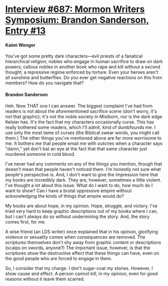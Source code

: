 # [Interview #687: Mormon Writers Symposium: Brandon Sanderson, Entry #13](https://www.theoryland.com/intvmain.php?i=687#13)

#### Kaimi Wenger

You've got some pretty dark characters—evil priests of a fanatical hierarchical religion; nobles who engage in human sacrifice to draw on dark powers; callous nobles in another book who rape and kill without a second thought; a repressive regime enforced by torture. Even your heroes aren't all sunshine and butterflies. Do you ever get negative reactions on this from members? How do you navigate that?

#### Brandon Sanderson

Heh. Now THAT one I can answer. The biggest complaint I've had from readers is not about the aforementioned sacrifice scene (don't worry, it's not that graphic); it's not the noble society in Mistborn, nor is the dark edge Kelsier has. It's the fact that my characters occasionally curse. This has really bothered some readers, which I'll admit, kind of dumbfounds me. I use only the most tame of curses (the Biblical swear words, you might call them.) The other things you've mentioned above are far more worrisome to me. It bothers me that people email me with outcries when a character says "damn," yet don't bat an eye at the fact that that same character just murdered someone in cold blood.

I've never had any comments on any of the things you mention, though that doesn't mean that people haven't noticed them. I'm honestly not sure what people's perspective is. And, I don't want to give the impression here that my books are incredibly dark. They are, however, sometimes a little violent. I've thought a lot about this issue. What do I want to do, how much do I want to show? Can I have a brutal oppressive empire without acknowledging the kinds of things that empire would do?

My books are about hope, in my opinion. Hope, struggle, and victory. I've tried very hard to keep graphic descriptions out of my books where I can, but I can't always do so without undermining the story. And, the story comes first, for me.

A wise friend (an LDS writer) once explained that in his opinion, glorifying violence or sexuality comes when consequences are removed. The scriptures themselves don't shy away from graphic content or descriptions (scalps on swords, anyone?) The important issue, however, is that the scriptures show the destructive effect that these things can have, even on the good people who are forced to engage in them.

So, I consider that my charge. I don't sugar-coat my stories. However, I show cause and effect. A person cannot kill, in my opinion, even for good reasons without it leave them scarred.

